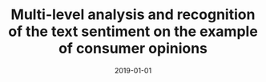 ---
# Documentation: https://wowchemy.com/docs/managing-content/

title: Multi-level analysis and recognition of the text sentiment on the example of
  consumer opinions
subtitle: ''
summary: ''
authors:
- kocon
- Monika Zaśko-Zielińska
- Piotr D. Miłkowski
tags: []
categories: []
date: '2019-01-01'
lastmod: 2022-10-07T05:07:22Z
featured: false
draft: false

# Featured image
# To use, add an image named `featured.jpg/png` to your page's folder.
# Focal points: Smart, Center, TopLeft, Top, TopRight, Left, Right, BottomLeft, Bottom, BottomRight.
image:
  caption: ''
  focal_point: ''
  preview_only: false

# Projects (optional).
#   Associate this post with one or more of your projects.
#   Simply enter your project's folder or file name without extension.
#   E.g. `projects = ["internal-project"]` references `content/project/deep-learning/index.md`.
#   Otherwise, set `projects = []`.
projects: []
publishDate: '2022-10-07T05:07:21.500587Z'
publication_types:
- '1'
abstract: ''
publication: '*International Conference Recent Advances in Natural Language Processing
  RANLP 2019 : Natural Language Processingin a Deep Learning World, Varna, Bulgaria,
  2-4 September, 2019 : proceedings*'
url_pdf: http://lml.bas.bg/ranlp2019/proceedings-ranlp-2019.pdf
---